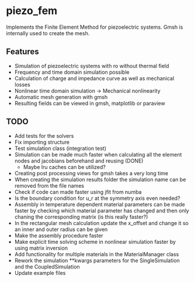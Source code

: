 # piezo_fem

Implements the Finite Element Method for piezoelectric systems.
Gmsh is internally used to create the mesh.

## Features
- Simulation of piezoelectric systems with ro without thermal field
- Frequency and time domain simulation possible
- Calculation of charge and impedance curve as well as mechanical losses
- Nonlinear time domain simulation -> Mechanical nonlinearity
- Automatic mesh generation with gmsh
- Resulting fields can be viewed in gmsh, matplotlib or paraview

## TODO
- Add tests for the solvers
- Fix importing structure
- Test simulation class (integration test)
- Simulation can be made much faster when calculating all the element nodes and
    jacobians beforehand and reusing (DONE)
    - Maybe lru caches can be utilized?
- Creating post processing views for gmsh takes a very long time
- When creating the simulation results folder the simulation name can be
  removed from the file names
- Check if code can made faster using jfit from numba
- Is the boundary condition for u_r at the symmetry axis even needed?
- Assembly in temperature dependent material parameters can be made faster by
  checking which material parameter has changed and then only chaning the
  corresponding matrix (is this really faster?)
- In the rectangular mesh calculation update the x_offset and change it so an
  inner and outer radius can be given
- Make the assembly procedure faster
- Make explicit time solving scheme in nonlinear simulation faster by using
  matrix inversion
- Add functionality for multiple materials in the MaterialManager class
- Rework the simulation **kwargs parameters for the SingleSimulation and the
  CoupledSimulation
- Update example files

